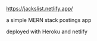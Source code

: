https://jackslist.netlify.app/

a simple MERN stack postings app 

deployed with Heroku and netlify

